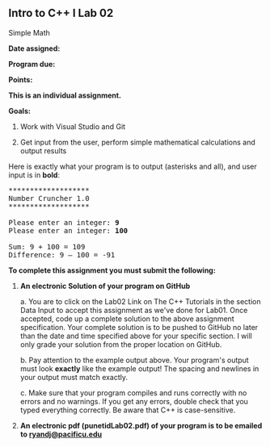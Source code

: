 ## Intro to C++ I Lab 02

Simple Math

**Date assigned:** 

**Program due:**

**Points:** 

**This is an individual assignment.**

**Goals:**

1.  Work with Visual Studio and Git

2.  Get input from the user, perform simple mathematical calculations and output results


Here is exactly what your program is to output (asterisks and all), and
user input is in **bold**:

<pre>
*******************
Number Cruncher 1.0
*******************

Please enter an integer: <b>9</b>
Please enter an integer: <b>100</b>

Sum: 9 + 100 = 109
Difference: 9 – 100 = -91
</pre>

**To complete this assignment you must submit the following:**

1.  **An electronic Solution of your program on GitHub**

    a.  You are to click on the Lab02 Link on The C++ Tutorials in the section Data Input to accept this
        assignment as we've done for Lab01. Once accepted, code up a
        complete solution to the above assignment specification. Your
        complete solution is to be pushed to GitHub no later than the
        date and time specified above for your specific section. I will
        only grade your solution from the proper location on GitHub.

    b.  Pay attention to the example output above. Your program's output
        must look **exactly** like the example output! The spacing and
        newlines in your output must match exactly.

    c.  Make sure that your program compiles and runs correctly with no
        errors and no warnings. If you get any errors, double check that
        you typed everything correctly. Be aware that C++ is
        case-sensitive.

2.  **An electronic pdf (punetidLab02.pdf) of your program is to be emailed to ryandj@pacificu.edu**
